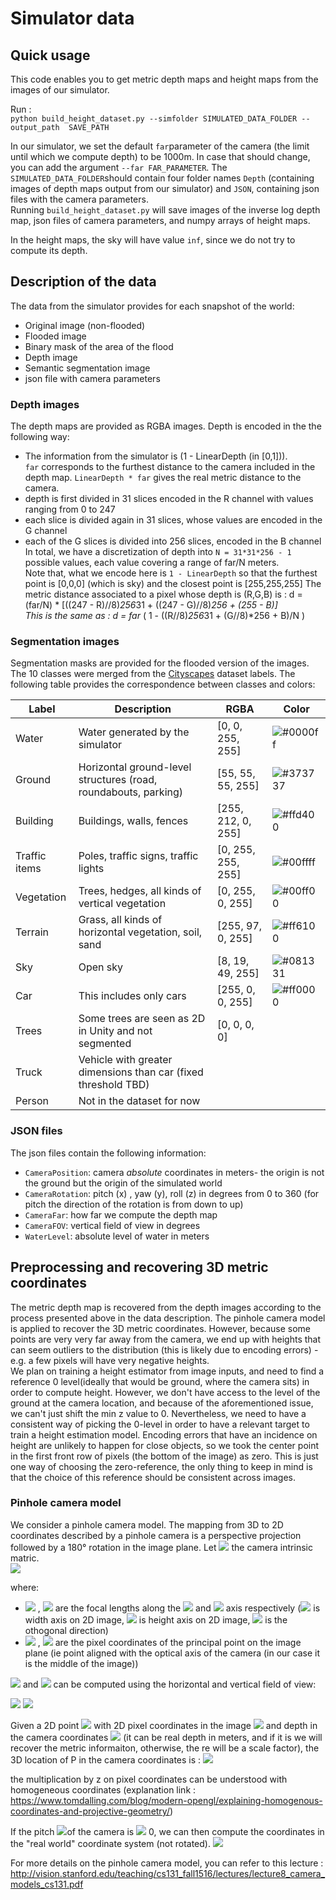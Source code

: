 # Simulator data

## Quick usage

This code enables you to get metric depth maps and height maps from the images of our simulator.   

Run :  
`python build_height_dataset.py --simfolder SIMULATED_DATA_FOLDER --output_path  SAVE_PATH`

In our simulator, we set the default `far`parameter of the camera (the limit until which we compute depth) to be 1000m. In case that should change, you can add the argument `--far FAR_PARAMETER`. 
The `SIMULATED_DATA_FOLDER`should contain four folder names `Depth` (containing images of depth maps output from our simulator) and `JSON`, containing json files with the camera parameters.  
Running `build_height_dataset.py` will save images of the inverse log depth map, json files of camera parameters,  and numpy arrays of height maps. 

In the height maps, the sky will have value `inf`, since we do not try to compute its depth.


## Description of the data
The data from the simulator provides for each snapshot of the world: 
- Original image (non-flooded)
- Flooded image 
- Binary mask of the area of the flood
- Depth image
- Semantic segmentation image
- json file with camera parameters

### Depth images

The depth maps are provided as RGBA images. Depth is encoded in the the following way: 
 - The information from the simulator is (1 - LinearDepth (in [0,1])).   
 `far` corresponds to the furthest distance to the camera included in the depth map. 
        `LinearDepth * far` gives the real metric distance to the camera. 
- depth is first divided in 31 slices encoded in the R channel with values ranging from 0 to 247 
- each slice is divided again in 31 slices, whose values are encoded in the G channel
- each of the G slices is divided into 256 slices, encoded in the B channel
    In total, we have a discretization of depth into `N = 31*31*256 - 1` possible values, each value covering a range of 
    far/N meters.   
    Note that, what we encode here is  `1 - LinearDepth` so that the furthest point is [0,0,0] (which is sky) 
    and the closest point is [255,255,255] 
    The metric distance associated to a pixel whose depth is (R,G,B) is : 
    d = (far/N) * [((247 - R)//8)*256*31 + ((247 - G)//8)*256 + (255 - B)]  
    This is the same as :
    d = far* ( 1 - ((R//8)*256*31 + (G//8)*256 + B)/N )
      

### Segmentation images 
Segmentation masks are provided for the flooded version of the images. The 10 classes were merged from the [Cityscapes](https://www.cityscapes-dataset.com/) dataset labels. 
The following table provides the correspondence between classes and colors: 

 
| Label | Description |  RGBA | Color |  
| ----- | ----- | ----- | ----- | 
| Water|Water generated by the simulator    |[0, 0, 255, 255] |![#0000ff](https://placehold.it/15/0000ff/000000?text=+)
|Ground|Horizontal ground-level structures (road, roundabouts, parking)  |[55, 55, 55, 255] |![#373737](https://placehold.it/15/373737/000000?text=+)
| Building|Buildings, walls, fences| [255, 212, 0, 255]|![#ffd400](https://placehold.it/15/ffd400/000000?text=+)
|Traffic items| Poles, traffic signs, traffic lights | [0, 255, 255, 255]|![#00ffff](https://placehold.it/15/00ffff/000000?text=+)
|Vegetation| Trees, hedges, all kinds of vertical vegetation | [0, 255, 0, 255]|![#00ff00](https://placehold.it/15/00ff00/000000?text=+)
|Terrain| Grass, all kinds of horizontal vegetation, soil, sand | [255, 97, 0, 255] | ![#ff6100](https://placehold.it/15/ff6100/000000?text=+)
|Sky| Open sky | [8, 19, 49, 255] | ![#081331](https://placehold.it/15/081331/000000?text=+)
|Car| This includes only cars | [255, 0, 0, 255] | ![#ff0000](https://placehold.it/15/ff0000/000000?text=+)
|Trees| Some trees are seen as 2D in Unity and not segmented |  [0, 0, 0, 0]
|Truck| Vehicle with greater dimensions  than car (fixed threshold TBD)
|Person| Not in the dataset for now| 

 <!--- Note: figure out the Tree labels, since this may introduce noise in the training --->

### JSON files

The json files contain the following information:
- `CameraPosition`: camera *absolute* coordinates  in meters- the origin is not the ground but the origin of the simulated world
- `CameraRotation`: pitch (x) , yaw (y), roll (z) in degrees from 0 to 360 (for pitch the direction of the rotation is from down to up)
- `CameraFar`: how far we compute the depth map 
- `CameraFOV`: vertical field of view in degrees
- `WaterLevel`: absolute level of water in meters

## Preprocessing and recovering 3D metric coordinates

The metric depth map is recovered from the depth images according to the process presented above in the data description.
The pinhole camera model is applied to recover the 3D metric coordinates. 
However, because some points are very very far away from the camera, we end up with heights that can seem outliers to the distribution (this is likely due to encoding errors) - e.g. a few pixels will have very negative heights.  
We plan on training a height estimator from image inputs, and need to find a reference 0 level(ideally that would be ground, where the camera sits) in order to compute height.
 However, we don't have access to the level of the ground at the camera location, and because of the aforementioned issue, we can't just shift the min z value to 0. 
 Nevertheless, we need to have a consistent way of picking the 0-level in order to have a relevant target to train a height estimation model. Encoding errors that have an incidence on height are unlikely to happen for close objects, so we took the center point in the first front row of pixels (the bottom of the image) as zero. 
 This is just one way of choosing the zero-reference, the only thing to keep in mind is that the choice of this reference should be consistent across images.
 


### Pinhole camera model
 We consider a pinhole camera model. 
The mapping from 3D to 2D coordinates described by a pinhole camera is a perspective projection followed by a 180° rotation in the image plane.
Let <img src = " https://latex.codecogs.com/gif.latex?$K_c$"> the camera intrinsic matric.  
<img src = "https://latex.codecogs.com/gif.latex?$$\mathbf{K_c}&space;=&space;\left[\begin{array}&space;{rrr}f_x&space;&&space;0&space;&&space;c_x&space;\\&space;0&space;&&space;f_y&space;&&space;c_y&space;\\&space;0&space;&&space;0&space;&&space;1&space;\end{array}\right]&space;$$">  

where:  

- <img src = "https://latex.codecogs.com/gif.latex?%24%24%20f_x%20%24%24"> , <img src = "https://latex.codecogs.com/gif.latex?%24%24%20f_y%20%24%24">  are the focal lengths along the <img src = " https://latex.codecogs.com/gif.latex?$x$"> and <img src = " https://latex.codecogs.com/gif.latex?$y$"> axis respectively (<img src = " https://latex.codecogs.com/gif.latex?$x$"> is width axis on 2D image, <img src = " https://latex.codecogs.com/gif.latex?$y$"> is height axis on 2D image, <img src = " https://latex.codecogs.com/gif.latex?$z$"> is the othogonal direction)
- <img src = "https://latex.codecogs.com/gif.latex?%24%24%20c_x%20%24%24"> , <img src = "https://latex.codecogs.com/gif.latex?%24%24%20c_y%20%24%24">  are the pixel coordinates of the principal point on the image plane (ie point aligned with the optical axis of the camera (in our case it is the middle of the image))  

<img src = "https://latex.codecogs.com/gif.latex?%24%24%20f_x%20%24%24"> and <img src = https://latex.codecogs.com/gif.latex?%24%24%20f_y%20%24%24$> can be computed using the horizontal and vertical field of view:  

<img src = "https://latex.codecogs.com/gif.latex?%24%24%20f_x%20%3D%20%5Cdfrac%7Bc_x%7D%7B%5Ctan%20%28FOV_x%20/2%29%7D%24%24"> 
<img src = "https://latex.codecogs.com/gif.latex?%24%24%20f_y%20%3D%20%5Cdfrac%7Bc_y%7D%7B%5Ctan%20%28FOV_y%20/2%29%7D%24%24">

Given a 2D point <img src = " https://latex.codecogs.com/gif.latex?$P$"> with 2D pixel coordinates in the image <img src = " https://latex.codecogs.com/gif.latex?$(u,v)$"> and depth in the camera coordinates <img src = " https://latex.codecogs.com/gif.latex?$z$"> (it can be real depth in meters, and if it is we will recover the metric informaiton, otherwise, the re will be a scale factor), the 3D location of P in the camera coordinates is : 
<img src = "https://latex.codecogs.com/gif.latex?$$&space;\left[\begin{array}&space;{r}x\\&space;y&space;\\&space;z&space;\end{array}\right]&space;=&space;K_c^{-1}&space;\left[\begin{array}&space;{r}uz\\&space;vz&space;\\&space;z&space;\end{array}\right]&space;$$"> 

the multiplication by z on pixel coordinates can be understood with homogeneous coordinates (explanation link : https://www.tomdalling.com/blog/modern-opengl/explaining-homogenous-coordinates-and-projective-geometry/)


If the pitch <img src = " https://latex.codecogs.com/gif.latex?$\epsilon$">of the camera is <img src = " https://latex.codecogs.com/gif.latex?$\neq$"> 0, we can then compute the coordinates in the "real world" coordinate system (not rotated). 
<img src ="https://latex.codecogs.com/gif.latex?$$\left[\begin{array}&space;{r}x'\\&space;y'&space;\\&space;z'&space;\end{array}\right]&space;=&space;\left[\begin{array}&space;{rrr}1&space;&&space;0&space;&&space;0&space;\\&space;0&space;&&space;cos(-\epsilon)&space;&&space;-sin(-\epsilon)&space;\\&space;0&space;&&space;sin(-\epsilon)&space;&&space;cos(-\epsilon)&space;\end{array}\right]&space;\left[\begin{array}&space;{r}x\\&space;y&space;\\&space;z&space;\end{array}\right]&space;$$"> 

For more details on the pinhole camera model, you can refer to this lecture : http://vision.stanford.edu/teaching/cs131_fall1516/lectures/lecture8_camera_models_cs131.pdf
